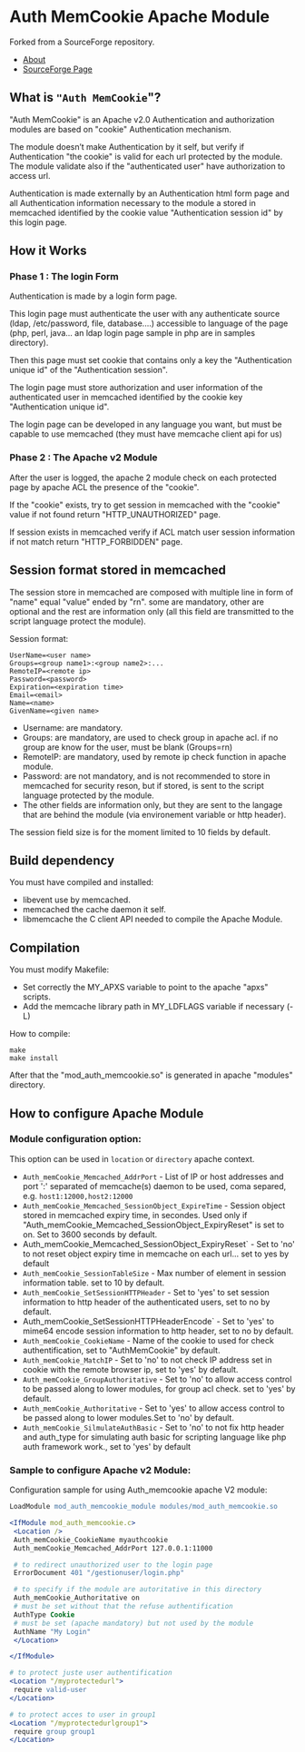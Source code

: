 # Auth MemCookie Apache Module

Forked from a SourceForge repository.

- [About](http://authmemcookie.sourceforge.net/)
- [SourceForge Page](https://sourceforge.net/projects/authmemcookie/)

## What is `"Auth MemCookie`"?

"Auth MemCookie" is an Apache v2.0 Authentication and authorization modules are based on "cookie" Authentication mechanism.

The module doesn’t make Authentication by it self, but verify if Authentication "the cookie" is valid for each url protected by the module. The module validate also if the "authenticated user" have authorization to access url.

Authentication is made externally by an Authentication html form page and all Authentication information necessary to the module a stored in memcached identified by the cookie value "Authentication session id" by this login page.

## How it Works

### Phase 1 : The login Form

Authentication is made by a login form page.

This login page must authenticate the user with any authenticate source (ldap, /etc/password, file, database....) accessible to language of the page (php, perl, java... an ldap login page sample in php are in samples directory).

Then this page must set cookie that contains only a key the "Authentication unique id" of the "Authentication session".

The login page must store authorization and user information of the authenticated user in memcached identified by the cookie key "Authentication unique id".

The login page can be developed in any language you want, but must be capable to use memcached (they must have memcache client api for us)



### Phase 2 : The Apache v2 Module

After the user is logged, the apache 2 module check on each protected page by apache ACL the presence of the "cookie".

If the "cookie" exists, try to get session in memcached with the "cookie" value if not found return "HTTP_UNAUTHORIZED" page.

If session exists in memcached verify if ACL match user session information if not match return "HTTP_FORBIDDEN" page.&nbsp;

## Session format stored in memcached

The session store in memcached are composed with multiple line in form of "name" equal "value" ended by "rn". some are mandatory, other are optional&nbsp;and the rest are information only (all this field are transmitted&nbsp;to the script&nbsp;language&nbsp;protect the module).

Session format:

```
UserName=<user name>
Groups=<group name1>:<group name2>:...
RemoteIP=<remote ip>
Password=<password>
Expiration=<expiration time>
Email=<email>
Name=<name>
GivenName=<given name>
```

- Username: are mandatory.
- Groups: are mandatory, are used to check group in apache acl. if no group are know for the user, must be blank (Groups=rn)
- RemoteIP: are mandatory, used by remote ip check function in apache module.
- Password: are not mandatory, and is not recommended to store in memcached for security reson, but if stored,&nbsp;is sent to the script language protected by the module.
- The other fields are information only, but they are sent to the langage that are behind the module (via environement variable or http header).

The session field size is for the moment limited to 10 fields by default.

## Build dependency

You must have compiled and installed:

- libevent use by memcached.
- memcached the cache daemon it self.
- libmemcache the C client API needed&nbsp;to compile the Apache Module.

## Compilation

You must modify Makefile:

- Set correctly the MY_APXS variable to point to the apache "apxs" scripts.
- Add the memcache library path in MY_LDFLAGS variable if necessary (-L<my memcache lib path>)

How to compile:

```
make
make install
```

After that the "mod_auth_memcookie.so" is generated in apache "modules" directory.

## How to configure Apache Module

### Module configuration option:

This option can be used in `location` or `directory` apache context.

- `Auth_memCookie_Memcached_AddrPort` - List of IP or host addresses and port ':' separated of memcache(s) daemon to be used, coma separed, e.g. `host1:12000,host2:12000`
- `Auth_memCookie_Memcached_SessionObject_ExpireTime` - Session object stored in memcached expiry time, in secondes.
Used only if "Auth_memCookie_Memcached_SessionObject_ExpiryReset" is set to on.
Set to 3600 seconds by default.
- Auth_memCookie_Memcached_SessionObject_ExpiryReset` - Set to 'no' to not reset object expiry time in memcache on each url... set to yes by default
- `Auth_memCookie_SessionTableSize` - Max number of element in session information table. set to 10 by default.
- `Auth_memCookie_SetSessionHTTPHeader` - Set to 'yes' to set session information to http header of the authenticated users, set to no by default.
- Auth_memCookie_SetSessionHTTPHeaderEncode` - Set to 'yes' to mime64 encode session information to http header, set to no by default.
- `Auth_memCookie_CookieName` - Name of the cookie to used for check authentification, set to "AuthMemCookie" by default.
- `Auth_memCookie_MatchIP` - Set to 'no' to not check IP address set in cookie with the remote browser ip, set to 'yes' by default.
- `Auth_memCookie_GroupAuthoritative` - Set to 'no' to allow access control to be passed along to lower modules, for group acl check. set to 'yes' by default.
- `Auth_memCookie_Authoritative` - Set to 'yes' to allow access control to be passed along to lower modules.Set to 'no' by default.
- `Auth_memCookie_SilmulateAuthBasic` - Set to 'no' to not fix http header and auth_type for simulating auth basic for scripting language like php auth framework work., set to 'yes' by default

### Sample to configure Apache v2 Module:

Configuration sample for using Auth_memcookie apache V2 module:

```apache
LoadModule mod_auth_memcookie_module modules/mod_auth_memcookie.so

<IfModule mod_auth_memcookie.c>
 <Location />
 Auth_memCookie_CookieName myauthcookie
 Auth_memCookie_Memcached_AddrPort 127.0.0.1:11000

 # to redirect unauthorized user to the login page
 ErrorDocument 401 "/gestionuser/login.php"

 # to specify if the module are autoritative in this directory
 Auth_memCookie_Authoritative on
 # must be set without that the refuse authentification
 AuthType Cookie
 # must be set (apache mandatory) but not used by the module
 AuthName "My Login"
 </Location>

</IfModule>

# to protect juste user authentification
<Location "/myprotectedurl">
 require valid-user
</Location>

# to protect acces to user in group1
<Location "/myprotectedurlgroup1">
 require group group1
</Location>
```
